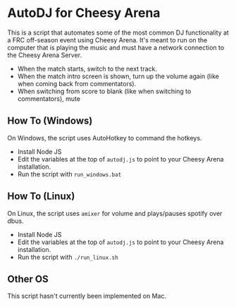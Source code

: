 # AutoDJ for Cheesy Arena
This is a script that automates some of the most common DJ functionality at a FRC off-season event using Cheesy Arena. It's meant to run on the computer that is playing the music and must have a network connection to the Cheesy Arena Server.
- When the match starts, switch to the next track.
- When the match intro screen is shown, turn up the volume again (like when coming back from commentators).
- When switching from score to blank (like when switching to commentators), mute

## How To (Windows)
On Windows, the script uses AutoHotkey to command the hotkeys.
- Install Node JS
- Edit the variables at the top of `autodj.js` to point to your Cheesy Arena installation.
- Run the script with `run_windows.bat`

## How To (Linux)
On Linux, the script uses `amixer` for volume and plays/pauses spotify over dbus.
- Install Node JS
- Edit the variables at the top of `autodj.js` to point to your Cheesy Arena installation.
- Run the script with `./run_linux.sh`

## Other OS
This script hasn't currently been implemented on Mac.
